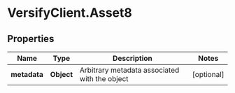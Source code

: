 # VersifyClient.Asset8

## Properties

Name | Type | Description | Notes
------------ | ------------- | ------------- | -------------
**metadata** | **Object** | Arbitrary metadata associated with the object | [optional] 


